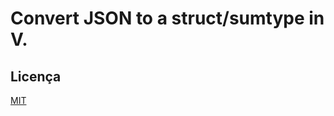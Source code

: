 # Convert JSON to a struct/sumtype in V.



## Licença

[MIT](https://choosealicense.com/licenses/mit/)